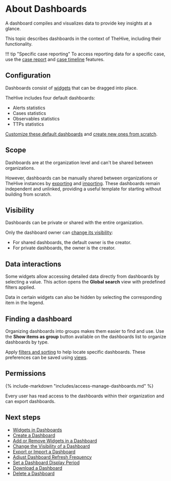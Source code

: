 # About Dashboards

A dashboard compiles and visualizes data to provide key insights at a glance.

This topic describes dashboards in the context of TheHive, including their functionality.

!!! tip "Specific case reporting"
    To access reporting data for a specific case, use the [case report](../../analyst-corner/cases/case-reports/about-case-reports.md) and [case timeline](../cases/case-timelines/about-case-timelines.md) features.

## Configuration

Dashboards consist of [widgets](widgets-dashboards.md) that can be dragged into place.

TheHive includes four default dashboards: 

* Alerts statistics
* Cases statistics
* Observables statistics
* TTPs statistics

[Customize these default dashboards](add-remove-widgets-dashboard.md) and [create new ones from scratch](create-a-dashboard.md).

## Scope

Dashboards are at the organization level and can't be shared between organizations.

However, dashboards can be manually shared between organizations or TheHive instances by [exporting](export-import-a-dashboard.md#export-a-dashboard) and [importing](export-import-a-dashboard.md#import-a-dashboard). These dashboards remain independent and unlinked, providing a useful template for starting without building from scratch.

## Visibility

Dashboards can be private or shared with the entire organization.

Only the dashboard owner can [change its visibility](change-visibility-of-a-dashboard.md):

* For shared dashboards, the default owner is the creator.
* For private dashboards, the owner is the creator.

## Data interactions

Some widgets allow accessing detailed data directly from dashboards by selecting a value. This action opens the **Global search** view with predefined filters applied.

Data in certain widgets can also be hidden by selecting the corresponding item in the legend.

## Finding a dashboard

Organizing dashboards into groups makes them easier to find and use. Use the **Show items as group** button available on the dashboards list to organize dashboards by type.

Apply [filters and sorting](../../analyst-corner/about-filtering-and-sorting.md) to help locate specific dashboards. These preferences can be saved using [views](../views/about-views.md).

## Permissions

{% include-markdown "includes/access-manage-dashboards.md" %}

Every user has read access to the dashboards within their organization and can export dashboards.

<h2>Next steps</h2>

* [Widgets in Dashboards](widgets-dashboards.md)
* [Create a Dashboard](create-a-dashboard.md)
* [Add or Remove Widgets in a Dashboard](add-remove-widgets-dashboard.md)
* [Change the Visibility of a Dashboard](change-visibility-of-a-dashboard.md)
* [Export or Import a Dashboard](export-import-a-dashboard.md)
* [Adjust Dashboard Refresh Frequency](adjust-dashboard-refresh-frequency.md)
* [Set a Dashboard Display Period](set-dashboard-display-period.md)
* [Download a Dashboard](download-a-dashboard.md)
* [Delete a Dashboard](delete-a-dashboard.md)